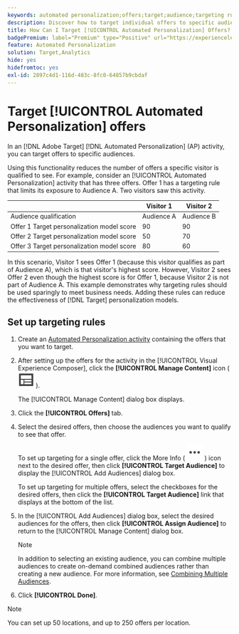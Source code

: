 ```yaml
---
keywords: automated personalization;offers;target;audience;targeting rules;targeting
description: Discover how to target individual offers to specific audiences using [!UICONTROL Automated Personalization] (AP) activities.
title: How Can I Target [!UICONTROL Automated Personalization] Offers?
badgePremium: label="Premium" type="Positive" url="https://experienceleague.adobe.com/docs/target/using/introduction/intro.html?lang=en#premium newtab=true" tooltip="See what's included in Target Premium."
feature: Automated Personalization
solution: Target,Analytics
hide: yes
hidefromtoc: yes
exl-id: 2897c4d1-116d-483c-8fc0-64857b9cbdaf
---
```

# Target [!UICONTROL Automated Personalization] offers

In an [!DNL Adobe Target] [!DNL Automated Personalization] (AP) activity, you can target offers to specific audiences.

Using this functionality reduces the number of offers a specific visitor is qualified to see. For example, consider an [!UICONTROL Automated Personalization] activity that has three offers. Offer 1 has a targeting rule that limits its exposure to Audience A. Two visitors saw this activity.

| | Visitor 1 | Visitor 2 |
|--- |--- |--- |
|Audience qualification|Audience A|Audience B|
|Offer 1 Target personalization model score|90|90|
|Offer 2 Target personalization model score|50|70|
|Offer 3 Target personalization model score|80|60|

In this scenario, Visitor 1 sees Offer 1 (because this visitor qualifies as part of Audience A), which is that visitor's highest score. However, Visitor 2 sees Offer 2 even though the highest score is for Offer 1, because Visitor 2 is not part of Audience A. This example demonstrates why targeting rules should be used sparingly to meet business needs. Adding these rules can reduce the effectiveness of [!DNL Target] personalization models.

## Set up targeting rules 

1. Create an [Automated Personalization activity](/help/main/c-activities/t-automated-personalization/create-ap-activity.md) containing the offers that you want to target.
1. After setting up the offers for the activity in the [!UICONTROL Visual Experience Composer], click the **[!UICONTROL Manage Content]** icon ( ![Manage Content icon](/help/main/assets/icons/Experience.svg) ).

   The [!UICONTROL Manage Content] dialog box displays.

1. Click the **[!UICONTROL Offers]** tab.

1. Select the desired offers, then choose the audiences you want to qualify to see that offer.

   To set up targeting for a single offer, click the More Info ( ![More Info icon](/help/main/assets/icons/MoreSmallList.svg) ) icon next to the desired offer, then click **[!UICONTROL Target Audience]** to display the [!UICONTROL Add Audiences] dialog box.

   To set up targeting for multiple offers, select the checkboxes for the desired offers, then click the **[!UICONTROL Target Audience]** link that displays at the bottom of the list.

1. In the [!UICONTROL Add Audiences] dialog box, select the desired audiences for the offers, then click **[!UICONTROL Assign Audience]** to return to the [!UICONTROL Manage Content] dialog box.

   >[!NOTE]
   >
   >In addition to selecting an existing audience, you can combine multiple audiences to create on-demand combined audiences rather than creating a new audience. For more information, see [Combining Multiple Audiences](/help/main/c-target/combining-multiple-audiences.md#concept_A7386F1EA4394BD2AB72399C225981E5).

1. Click **[!UICONTROL Done]**.

>[!NOTE]
>
>You can set up 50 locations, and up to 250 offers per location.
